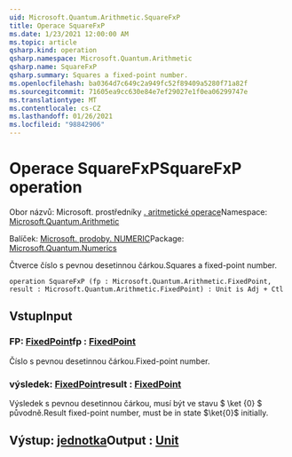 ```yaml
---
uid: Microsoft.Quantum.Arithmetic.SquareFxP
title: Operace SquareFxP
ms.date: 1/23/2021 12:00:00 AM
ms.topic: article
qsharp.kind: operation
qsharp.namespace: Microsoft.Quantum.Arithmetic
qsharp.name: SquareFxP
qsharp.summary: Squares a fixed-point number.
ms.openlocfilehash: ba0364d7c649c2a949fc52f89409a5280f71a82f
ms.sourcegitcommit: 71605ea9cc630e84e7ef29027e1f0ea06299747e
ms.translationtype: MT
ms.contentlocale: cs-CZ
ms.lasthandoff: 01/26/2021
ms.locfileid: "98842906"
---
```

# <a name="squarefxp-operation"></a><span data-ttu-id="65225-102">Operace SquareFxP</span><span class="sxs-lookup"><span data-stu-id="65225-102">SquareFxP operation</span></span>

<span data-ttu-id="65225-103">Obor názvů: Microsoft. prostředníky [. aritmetické operace](xref:Microsoft.Quantum.Arithmetic)</span><span class="sxs-lookup"><span data-stu-id="65225-103">Namespace: [Microsoft.Quantum.Arithmetic](xref:Microsoft.Quantum.Arithmetic)</span></span>

<span data-ttu-id="65225-104">Balíček: [Microsoft. prodoby. NUMERIC](https://nuget.org/packages/Microsoft.Quantum.Numerics)</span><span class="sxs-lookup"><span data-stu-id="65225-104">Package: [Microsoft.Quantum.Numerics](https://nuget.org/packages/Microsoft.Quantum.Numerics)</span></span>


<span data-ttu-id="65225-105">Čtverce číslo s pevnou desetinnou čárkou.</span><span class="sxs-lookup"><span data-stu-id="65225-105">Squares a fixed-point number.</span></span>

```qsharp
operation SquareFxP (fp : Microsoft.Quantum.Arithmetic.FixedPoint, result : Microsoft.Quantum.Arithmetic.FixedPoint) : Unit is Adj + Ctl
```


## <a name="input"></a><span data-ttu-id="65225-106">Vstup</span><span class="sxs-lookup"><span data-stu-id="65225-106">Input</span></span>

### <a name="fp--fixedpoint"></a><span data-ttu-id="65225-107">FP: [FixedPoint](xref:Microsoft.Quantum.Arithmetic.FixedPoint)</span><span class="sxs-lookup"><span data-stu-id="65225-107">fp : [FixedPoint](xref:Microsoft.Quantum.Arithmetic.FixedPoint)</span></span>

<span data-ttu-id="65225-108">Číslo s pevnou desetinnou čárkou.</span><span class="sxs-lookup"><span data-stu-id="65225-108">Fixed-point number.</span></span>


### <a name="result--fixedpoint"></a><span data-ttu-id="65225-109">výsledek: [FixedPoint](xref:Microsoft.Quantum.Arithmetic.FixedPoint)</span><span class="sxs-lookup"><span data-stu-id="65225-109">result : [FixedPoint](xref:Microsoft.Quantum.Arithmetic.FixedPoint)</span></span>

<span data-ttu-id="65225-110">Výsledek s pevnou desetinnou čárkou, musí být ve stavu $ \ket {0} $ původně.</span><span class="sxs-lookup"><span data-stu-id="65225-110">Result fixed-point number, must be in state $\ket{0}$ initially.</span></span>



## <a name="output--unit"></a><span data-ttu-id="65225-111">Výstup: [jednotka](xref:microsoft.quantum.lang-ref.unit)</span><span class="sxs-lookup"><span data-stu-id="65225-111">Output : [Unit](xref:microsoft.quantum.lang-ref.unit)</span></span>

